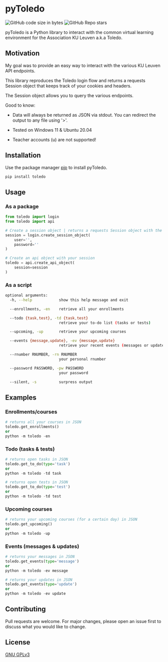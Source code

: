 # pyToledo
![GitHub code size in bytes](https://img.shields.io/github/languages/code-size/DaanVervacke/pyToledo)
![GitHub Repo stars](https://img.shields.io/github/stars/DaanVervacke/pyToledo)


pyToledo is a Python library to interact with the common virtual learning environment for the Association KU Leuven a.k.a Toledo.

## Motivation
My goal was to provide an easy way to interact with the various KU Leuven API endpoints.

This library reproduces the Toledo login flow and returns a requests Session object that keeps track of your cookies and headers.

The Session object allows you to query the various endpoints.

Good to know:

- Data will always be returned as JSON via stdout. You can redirect the output to any file using '>'.

- Tested on Windows 11 & Ubuntu 20.04
- Teacher accounts (u) are not supported!
## Installation

Use the package manager [pip](https://pip.pypa.io/en/stable/) to install pyToledo.

```bash
pip install toledo
```

## Usage
### As a package

```python
from toledo import login
from toledo import api

# Create a session object | returns a requests Session object with the necessary cookies and headers
session = login.create_session_object(
    user='',
    password=''
)

# Create an api object with your session
toledo = api.create_api_object(
    session=session
)
```
### As a script
```bash
optional arguments:
  -h, --help            show this help message and exit

  --enrollments, -en    retrieve all your enrollments

  --todo {task,test}, -td {task,test}
                        retrieve your to-do list (tasks or tests)

  --upcoming, -up       retrieve your upcoming courses

  --events {message,update}, -ev {message,update}
                        retrieve your recent events (messages or updates)

  --rnumber RNUMBER, -rn RNUMBER
                        your personal rnumber

  --password PASSWORD, -pw PASSWORD
                        your password

  --silent, -s          surpress output

```

## Examples
### Enrollments/courses
```python
# returns all your courses in JSON
toledo.get_enrollments()
or
python -m toledo -en
```
### Todo (tasks & tests)
```python
# returns open tasks in JSON
toledo.get_to_do(type='task')
or
python -m toledo -td task

# returns open tests in JSON
toledo.get_to_do(type='test')
or
python -m toledo -td test
```
### Upcoming courses
```python
# returns your upcoming courses (for a certain day) in JSON
toledo.get_upcoming()
or
python -m toledo -up
```
### Events (messages & updates)
```python
# returns your messages in JSON
toledo.get_events(type='message')
or
python -m toledo -ev message

# returns your updates in JSON
toledo.get_events(type='update')
or
python -m toledo -ev update
```

## Contributing
Pull requests are welcome. For major changes, please open an issue first to discuss what you would like to change.

## License
[GNU GPLv3](https://choosealicense.com/licenses/gpl-3.0/)
